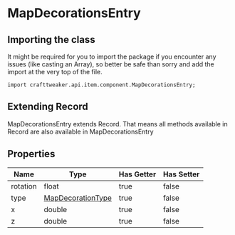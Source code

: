 # MapDecorationsEntry

## Importing the class

It might be required for you to import the package if you encounter any issues (like casting an Array), so better be safe than sorry and add the import at the very top of the file.
```zenscript
import crafttweaker.api.item.component.MapDecorationsEntry;
```


## Extending Record

MapDecorationsEntry extends Record. That means all methods available in Record are also available in MapDecorationsEntry

## Properties

|   Name   |                             Type                              | Has Getter | Has Setter |
|----------|---------------------------------------------------------------|------------|------------|
| rotation | float                                                         | true       | false      |
| type     | [MapDecorationType](/vanilla/api/world/map/MapDecorationType) | true       | false      |
| x        | double                                                        | true       | false      |
| z        | double                                                        | true       | false      |

